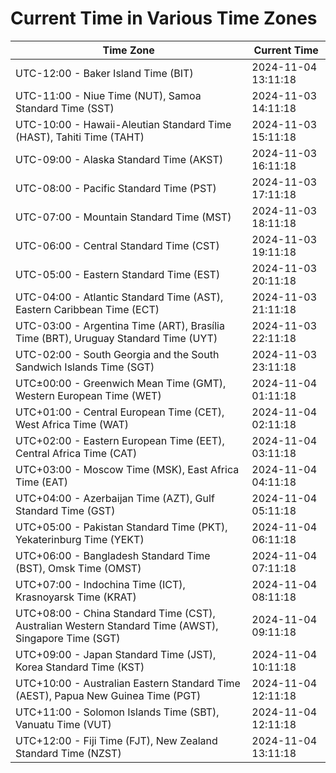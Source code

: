 # Current Time in Various Time Zones

| Time Zone | Current Time |
|-----------|--------------|
| UTC-12:00 - Baker Island Time (BIT) | 2024-11-04 13:11:18 |
| UTC-11:00 - Niue Time (NUT), Samoa Standard Time (SST) | 2024-11-03 14:11:18 |
| UTC-10:00 - Hawaii-Aleutian Standard Time (HAST), Tahiti Time (TAHT) | 2024-11-03 15:11:18 |
| UTC-09:00 - Alaska Standard Time (AKST) | 2024-11-03 16:11:18 |
| UTC-08:00 - Pacific Standard Time (PST) | 2024-11-03 17:11:18 |
| UTC-07:00 - Mountain Standard Time (MST) | 2024-11-03 18:11:18 |
| UTC-06:00 - Central Standard Time (CST) | 2024-11-03 19:11:18 |
| UTC-05:00 - Eastern Standard Time (EST) | 2024-11-03 20:11:18 |
| UTC-04:00 - Atlantic Standard Time (AST), Eastern Caribbean Time (ECT) | 2024-11-03 21:11:18 |
| UTC-03:00 - Argentina Time (ART), Brasília Time (BRT), Uruguay Standard Time (UYT) | 2024-11-03 22:11:18 |
| UTC-02:00 - South Georgia and the South Sandwich Islands Time (SGT) | 2024-11-03 23:11:18 |
| UTC±00:00 - Greenwich Mean Time (GMT), Western European Time (WET) | 2024-11-04 01:11:18 |
| UTC+01:00 - Central European Time (CET), West Africa Time (WAT) | 2024-11-04 02:11:18 |
| UTC+02:00 - Eastern European Time (EET), Central Africa Time (CAT) | 2024-11-04 03:11:18 |
| UTC+03:00 - Moscow Time (MSK), East Africa Time (EAT) | 2024-11-04 04:11:18 |
| UTC+04:00 - Azerbaijan Time (AZT), Gulf Standard Time (GST) | 2024-11-04 05:11:18 |
| UTC+05:00 - Pakistan Standard Time (PKT), Yekaterinburg Time (YEKT) | 2024-11-04 06:11:18 |
| UTC+06:00 - Bangladesh Standard Time (BST), Omsk Time (OMST) | 2024-11-04 07:11:18 |
| UTC+07:00 - Indochina Time (ICT), Krasnoyarsk Time (KRAT) | 2024-11-04 08:11:18 |
| UTC+08:00 - China Standard Time (CST), Australian Western Standard Time (AWST), Singapore Time (SGT) | 2024-11-04 09:11:18 |
| UTC+09:00 - Japan Standard Time (JST), Korea Standard Time (KST) | 2024-11-04 10:11:18 |
| UTC+10:00 - Australian Eastern Standard Time (AEST), Papua New Guinea Time (PGT) | 2024-11-04 12:11:18 |
| UTC+11:00 - Solomon Islands Time (SBT), Vanuatu Time (VUT) | 2024-11-04 12:11:18 |
| UTC+12:00 - Fiji Time (FJT), New Zealand Standard Time (NZST) | 2024-11-04 13:11:18 |
